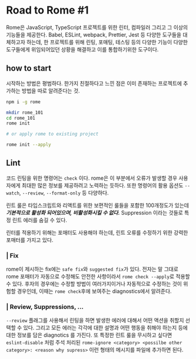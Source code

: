 # Road to Rome #1

Rome은 JavaScript, TypeScript 프로젝트를 위한 린터, 컴파일러 그리고 그 이상의 기능들을 제공한다. Babel, ESLint, webpack, Prettier, Jest 등 다양한 도구들을 대체하고자 하는데, 한 프로젝트를 위해 린팅, 포매팅, 테스팅 등의 다양한 기능이 다양한 도구들에게 위임되어있던 상황을 해결하고 이를 통합하기위한 도구이다.

## how to start

시작하는 방법은 평범하다. 한가지 친절하다고 느낀 점은 이미 존재하는 프로젝트에 추가하는 방법을 따로 알려준다는 것.

```bash
npm i -g rome

mkdir rome_101
cd rome_101
rome init

# or apply rome to existing project

rome init --apply
```

## Lint

코드 린팅을 위한 명령어는 `check` 이다. rome은 이 부분에서 오류가 발생할 경우 사용자에게 최대한 많은 정보를 제공하려고 노력하는 듯하다. 또한 명령어의 활용 옵션도 `--watch`, `--review`, `--format-only` 등 다양하다.

린트 룰은 타입스크립트와 리액트를 위한 보편적인 룰들을 포함한 100개정도가 있는데 **_기본적으로 활성화 되어있으며, 비활성화시킬 수 없다._** Suppression 이라는 것들로 특정 린트 에러를 숨길 수 있다.

린터를 적용하기 위해는 포매터도 사용해야 하는데, 린트 오류를 수정하기 위한 강력한 포매터를 가지고 있다.

### | Fix

rome이 제시하는 fix에는 `safe fix`와 `suggested fix`가 있다. 전자는 말 그대로 rome 포매터가 자동으로 수정해도 안전한 사항이라서 `rome check --apply`로 적용할 수 있다. 후자의 경우에는 수정할 방법이 여러가지이거나 자동적으로 수정하는 것이 위험할 경우인데, 이때는 `rome check`후에 보여주는 diagnostics에서 알려준다.

### | Review, Suppressions, ...

`--review` 플래그를 사용해서 린팅을 하면 발생한 에러에 대해서 어떤 액션을 취할지 선택할 수 있다. 그리고 모든 에러는 각각에 대한 설명과 어떤 행동을 취해야 하는지 등에 대한 정보를 담은 diagnotics 를 가진다. 또 특정한 린트 룰을 무시하고 싶다면 `eslint-disable` 처럼 주석 처리된 `rome-ignore <category> <possilbe other category>: <reason why supress>` 이런 형태의 메시지를 파일에 추가하면 된다.
